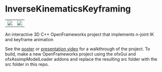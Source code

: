 # InverseKinematicsKeyframing

<table>
  <tr>
    <td><img src="https://user-images.githubusercontent.com/23157710/147143534-d5fed733-6746-4868-a727-503cf138e9db.gif"></td>
    <td><img src="https://user-images.githubusercontent.com/23157710/147143564-11b9c2ad-1be2-4cfd-ae7f-227da96158e3.gif"></td>
  </tr>
 </table>
  



An interactive 3D C++ OpenFrameworks project that implements n-joint IK and keyframe animation

See the [poster](https://github.com/trinityd/InverseKinematicsKeyframing/blob/main/FinalProjectPoster.pptx) or [presentation video](https://github.com/trinityd/InverseKinematicsKeyframing/blob/main/combinedFinalProjectDemos.mp4) for a walkthrough of the project. To build, make a new OpenFrameworks project using the ofxGui and ofxAssimpModelLoader addons and replace the resulting src folder with the src folder in this repo.
